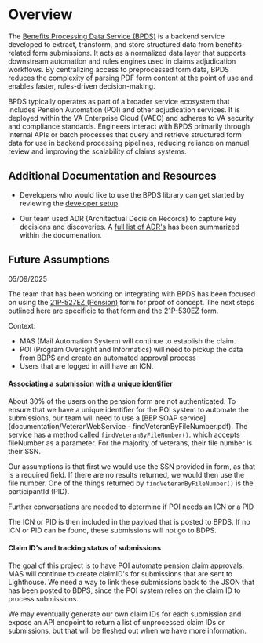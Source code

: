 # Overview

The [Benefits Processing Data Service (BPDS)](https://department.va.gov/privacy/wp-content/uploads/sites/5/2024/09/FY24BenefitsProcessingDataServiceBPDSPIA_508.pdf) is a backend service developed to extract, transform, and store structured data from benefits-related form submissions. It acts as a normalized data layer that supports downstream automation and rules engines used in claims adjudication workflows. By centralizing access to preprocessed form data, BPDS reduces the complexity of parsing PDF form content at the point of use and enables faster, rules-driven decision-making.

BPDS typically operates as part of a broader service ecosystem that includes Pension Automation (POI) and other adjudication services. It is deployed within the VA Enterprise Cloud (VAEC) and adheres to VA security and compliance standards. Engineers interact with BPDS primarily through internal APIs or batch processes that query and retrieve structured form data for use in backend processing pipelines, reducing reliance on manual review and improving the scalability of claims systems.

## Additional Documentation and Resources 

- Developers who would like to use the BPDS library can get started by reviewing the [developer setup](documentation/README.md#developer-setup).

- Our team used ADR (Architectual Decision Records) to capture key decisions and discoveries.  A [full list of ADR's](documentation/README.md#list-of-architectual-decisions) has been summarized within the documenation.



## Future Assumptions

05/09/2025

The team that has been working on integrating with BPDS has been focused on using the [21P-527EZ (Pension)](https://www.va.gov/pension/apply-for-veteran-pension-form-21p-527ez/introduction) form for proof of concept.  The next steps outlined here are specificic to that form and the [21P-530EZ](https://www.va.gov/burials-memorials/veterans-burial-allowance/apply-for-allowance-form-21p-530ez/introduction) form.  

Context:

- MAS (Mail Automation System) will continue to establish the claim.
- POI (Program Oversight and Informatics) will need to pickup the data from BDPS and create an automated approval process
- Users that are logged in will have an ICN.

#### Associating a submission with a unique identifier

About 30% of the users on the pension form are not authenticated.  To ensure that we have a unique identifier for the POI system to automate the submissions, our team will need to use a [BEP SOAP service](documentation/VeteranWebService - findVeteranByFileNumber.pdf).  The service has a method called `findVeteranByFileNumber()`. which accepts fileNumber as a parameter.  For the majority of veterans, their file number is their SSN.

Our assumptions is that first we would use the SSN provided in form, as that is a required field.  If there are no results returned, we would then use the file number.  One of the things returned by `findVeteranByFileNumber()` is the participantId (PID). 

Further conversations are needed to determine if POI needs an ICN or a PID

The ICN or PID is then included in the payload that is posted to BPDS.  If no ICN or PID can be found, these submissions will not go to BDPS.

#### Claim ID's and tracking status of submissions

The goal of this project is to have POI automate pension claim approvals.  MAS will continue to create claimID's for submissions that are sent to Lighthouse.  We need a way to link these submissions back to the JSON that has been posted to BDPS, since the POI system relies on the claim ID to process submissions.  

We may eventually generate our own claim IDs for each submission and expose an API endpoint to return a list of unprocessed claim IDs or submissions, but that will be fleshed out when we have more information.
